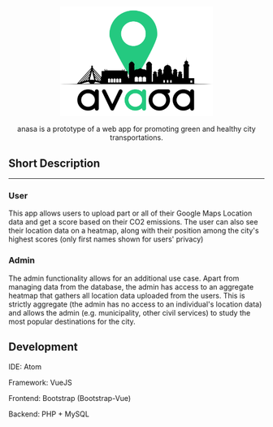 <p align="center">
  <img src="/img/logo.svg" width="300">
</p>
<p align="center">
  anasa is a prototype of a web app for promoting green and healthy city transportations.
</p>


## Short Description
-----------------

### User

This app allows users to upload part or all of their Google Maps Location data and get a score based on their CO2 emissions. The user can also see their location data on a heatmap, along with their position among the city's highest scores (only first names shown for users' privacy)

### Admin

The admin functionality allows for an additional use case. Apart from managing data from the database, the admin has access to an aggregate heatmap that gathers all location data uploaded from the users. This is strictly aggregate (the admin has no access to an individual's location data) and allows the admin (e.g. municipality, other civil services) to study the most popular destinations for the city.

Development
-----------

IDE: Atom

Framework: VueJS

Frontend: Bootstrap (Bootstrap-Vue)

Backend: PHP + MySQL
